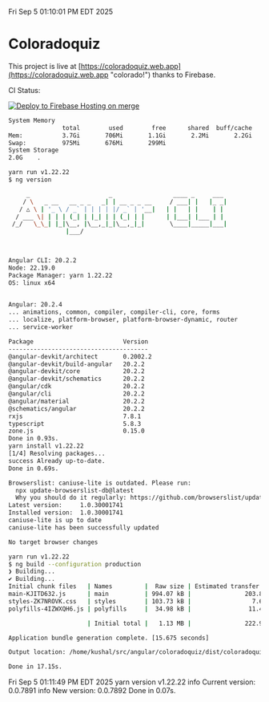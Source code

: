 Fri Sep  5 01:10:01 PM EDT 2025

# Coloradoquiz


This project is live at [https://coloradoquiz.web.app](https://coloradoquiz.web.app "colorado!") thanks to Firebase.

CI Status: 

[![Deploy to Firebase Hosting on merge](https://github.com/teamkushal/coloradoquiz/actions/workflows/firebase-hosting-merge.yml/badge.svg)](https://github.com/teamkushal/coloradoquiz/actions/workflows/firebase-hosting-merge.yml)

```bash
System Memory
               total        used        free      shared  buff/cache   available
Mem:           3.7Gi       706Mi       1.1Gi       2.2Mi       2.2Gi       3.0Gi
Swap:          975Mi       676Mi       299Mi
System Storage
2.0G	.
```
```bash
yarn run v1.22.22
$ ng version

     _                      _                 ____ _     ___
    / \   _ __   __ _ _   _| | __ _ _ __     / ___| |   |_ _|
   / △ \ | '_ \ / _` | | | | |/ _` | '__|   | |   | |    | |
  / ___ \| | | | (_| | |_| | | (_| | |      | |___| |___ | |
 /_/   \_\_| |_|\__, |\__,_|_|\__,_|_|       \____|_____|___|
                |___/
    


Angular CLI: 20.2.2
Node: 22.19.0
Package Manager: yarn 1.22.22
OS: linux x64
    

Angular: 20.2.4
... animations, common, compiler, compiler-cli, core, forms
... localize, platform-browser, platform-browser-dynamic, router
... service-worker

Package                         Version
---------------------------------------
@angular-devkit/architect       0.2002.2
@angular-devkit/build-angular   20.2.2
@angular-devkit/core            20.2.2
@angular-devkit/schematics      20.2.2
@angular/cdk                    20.2.2
@angular/cli                    20.2.2
@angular/material               20.2.2
@schematics/angular             20.2.2
rxjs                            7.8.1
typescript                      5.8.3
zone.js                         0.15.0
Done in 0.93s.
yarn install v1.22.22
[1/4] Resolving packages...
success Already up-to-date.
Done in 0.69s.
```
```bash
Browserslist: caniuse-lite is outdated. Please run:
  npx update-browserslist-db@latest
  Why you should do it regularly: https://github.com/browserslist/update-db#readme
Latest version:     1.0.30001741
Installed version:  1.0.30001741
caniuse-lite is up to date
caniuse-lite has been successfully updated

No target browser changes
```
```bash
yarn run v1.22.22
$ ng build --configuration production
❯ Building...
✔ Building...
Initial chunk files   | Names         |  Raw size | Estimated transfer size
main-KJITD632.js      | main          | 994.07 kB |               203.80 kB
styles-ZK7NROVK.css   | styles        | 103.73 kB |                 7.65 kB
polyfills-4IZWXQH6.js | polyfills     |  34.98 kB |                11.49 kB

                      | Initial total |   1.13 MB |               222.94 kB

Application bundle generation complete. [15.675 seconds]

Output location: /home/kushal/src/angular/coloradoquiz/dist/coloradoquiz

Done in 17.15s.
```
Fri Sep  5 01:11:49 PM EDT 2025
yarn version v1.22.22
info Current version: 0.0.7891
info New version: 0.0.7892
Done in 0.07s.
